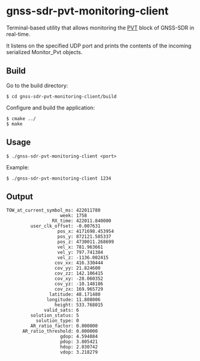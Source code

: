 # gnss-sdr-pvt-monitoring-client

Terminal-based utility that allows monitoring the [PVT](https://gnss-sdr.org/docs/sp-blocks/pvt/) block of GNSS-SDR in real-time.

It listens on the specified UDP port and prints the contents of the incoming serialized Monitor_Pvt objects.

**Build**
---

Go to the build directory:

    $ cd gnss-sdr-pvt-monitoring-client/build

Configure and build the application:

    $ cmake ../
    $ make


**Usage**
---

    $ ./gnss-sdr-pvt-monitoring-client <port>

Example:

    $ ./gnss-sdr-pvt-monitoring-client 1234


**Output**
---

```
TOW_at_current_symbol_ms: 422011780
                    week: 1758
                 RX_time: 422011.840000
         user_clk_offset: -0.007631
                   pos_x: 4171698.453954
                   pos_y: 872121.585337
                   pos_z: 4730011.268699
                   vel_x: 781.963661
                   vel_y: 797.741384
                   vel_z: -1136.002415
                  cov_xx: 416.330444
                  cov_yy: 21.824600
                  cov_zz: 142.106415
                  cov_xy: -28.060352
                  cov_yz: -10.148186
                  cov_zx: 169.965729
                latitude: 48.171480
               longitude: 11.808006
                  height: 533.768015
              valid_sats: 6
         solution_status: 5
           solution_type: 0
         AR_ratio_factor: 0.000000
      AR_ratio_threshold: 0.000000
                    gdop: 4.594884
                    pdop: 3.805421
                    hdop: 2.030742
                    vdop: 3.218279
```
